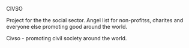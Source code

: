 CIVSO

Project for the the social sector. Angel list for non-profitss, charites and everyone else promoting good around the world.

Civso - promoting civil society around the world.